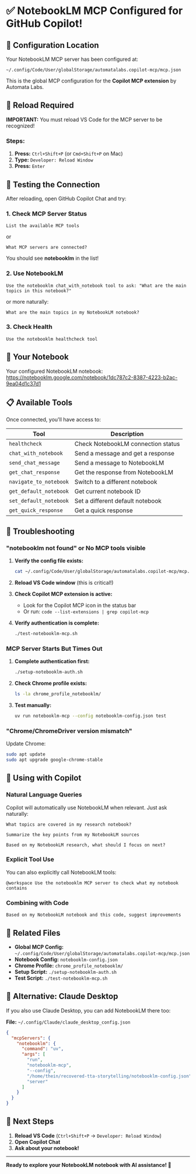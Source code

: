 # ✅ NotebookLM MCP Configured for GitHub Copilot!

## 📍 Configuration Location

Your NotebookLM MCP server has been configured at:
```
~/.config/Code/User/globalStorage/automatalabs.copilot-mcp/mcp.json
```

This is the global MCP configuration for the **Copilot MCP extension** by Automata Labs.

## 🔄 Reload Required

**IMPORTANT:** You must reload VS Code for the MCP server to be recognized!

### Steps:

1. **Press:** `Ctrl+Shift+P` (or `Cmd+Shift+P` on Mac)
2. **Type:** `Developer: Reload Window`
3. **Press:** `Enter`

## 🧪 Testing the Connection

After reloading, open GitHub Copilot Chat and try:

### 1. Check MCP Server Status

```
List the available MCP tools
```

or

```
What MCP servers are connected?
```

You should see **notebooklm** in the list!

### 2. Use NotebookLM

```
Use the notebooklm chat_with_notebook tool to ask: "What are the main topics in this notebook?"
```

or more naturally:

```
What are the main topics in my NotebookLM notebook?
```

### 3. Check Health

```
Use the notebooklm healthcheck tool
```

## 🎯 Your Notebook

Your configured NotebookLM notebook:
https://notebooklm.google.com/notebook/1dc787c2-8387-4223-b2ac-9ea04d1c37d1

## 📋 Available Tools

Once connected, you'll have access to:

| Tool | Description |
|------|-------------|
| `healthcheck` | Check NotebookLM connection status |
| `chat_with_notebook` | Send a message and get a response |
| `send_chat_message` | Send a message to NotebookLM |
| `get_chat_response` | Get the response from NotebookLM |
| `navigate_to_notebook` | Switch to a different notebook |
| `get_default_notebook` | Get current notebook ID |
| `set_default_notebook` | Set a different default notebook |
| `get_quick_response` | Get a quick response |

## 🐛 Troubleshooting

### "notebooklm not found" or No MCP tools visible

1. **Verify the config file exists:**
   ```bash
   cat ~/.config/Code/User/globalStorage/automatalabs.copilot-mcp/mcp.json
   ```

2. **Reload VS Code window** (this is critical!)

3. **Check Copilot MCP extension is active:**
   - Look for the Copilot MCP icon in the status bar
   - Or run: `code --list-extensions | grep copilot-mcp`

4. **Verify authentication is complete:**
   ```bash
   ./test-notebooklm-mcp.sh
   ```

### MCP Server Starts But Times Out

1. **Complete authentication first:**
   ```bash
   ./setup-notebooklm-auth.sh
   ```

2. **Check Chrome profile exists:**
   ```bash
   ls -la chrome_profile_notebooklm/
   ```

3. **Test manually:**
   ```bash
   uv run notebooklm-mcp --config notebooklm-config.json test
   ```

### "Chrome/ChromeDriver version mismatch"

Update Chrome:
```bash
sudo apt update
sudo apt upgrade google-chrome-stable
```

## 🎨 Using with Copilot

### Natural Language Queries

Copilot will automatically use NotebookLM when relevant. Just ask naturally:

```
What topics are covered in my research notebook?
```

```
Summarize the key points from my NotebookLM sources
```

```
Based on my NotebookLM research, what should I focus on next?
```

### Explicit Tool Use

You can also explicitly call NotebookLM tools:

```
@workspace Use the notebooklm MCP server to check what my notebook contains
```

### Combining with Code

```
Based on my NotebookLM notebook and this code, suggest improvements
```

## 📁 Related Files

- **Global MCP Config:** `~/.config/Code/User/globalStorage/automatalabs.copilot-mcp/mcp.json`
- **Notebook Config:** `notebooklm-config.json`
- **Chrome Profile:** `chrome_profile_notebooklm/`
- **Setup Script:** `./setup-notebooklm-auth.sh`
- **Test Script:** `./test-notebooklm-mcp.sh`

## 🔗 Alternative: Claude Desktop

If you also use Claude Desktop, you can add NotebookLM there too:

**File:** `~/.config/Claude/claude_desktop_config.json`

```json
{
  "mcpServers": {
    "notebooklm": {
      "command": "uv",
      "args": [
        "run",
        "notebooklm-mcp",
        "--config",
        "/home/thein/recovered-tta-storytelling/notebooklm-config.json",
        "server"
      ]
    }
  }
}
```

## 🎉 Next Steps

1. **Reload VS Code** (`Ctrl+Shift+P` → `Developer: Reload Window`)
2. **Open Copilot Chat**
3. **Ask about your notebook!**

---

**Ready to explore your NotebookLM notebook with AI assistance! 🚀**
